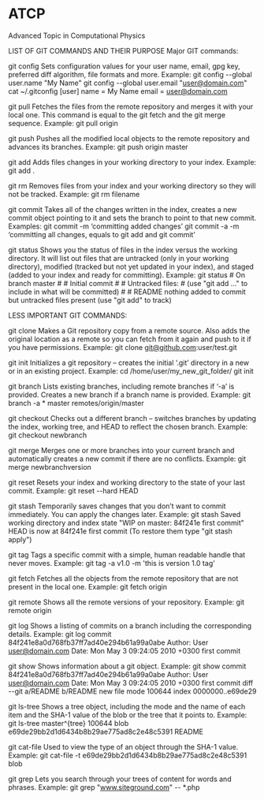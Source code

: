 # ATCP
Advanced Topic in Computational Physics

LIST OF GIT COMMANDS AND THEIR PURPOSE
Major GIT commands:

git config
    Sets configuration values for your user name, email, gpg key, preferred diff algorithm, file formats and more. Example: git config --global user.name "My Name" git config --global user.email "user@domain.com" cat ~/.gitconfig [user] name = My Name email = user@domain.com
  
git pull
    Fetches the files from the remote repository and merges it with your local one. This command is equal to the git fetch and the git merge sequence. Example: git pull origin

git push
    Pushes all the modified local objects to the remote repository and advances its branches. Example: git push origin master
  
git add
  Adds files changes in your working directory to your index. Example: git add .
   
git rm
    Removes files from your index and your working directory so they will not be tracked. Example: git rm filename
   
git commit
    Takes all of the changes written in the index, creates a new commit object pointing to it and sets the branch to point to that new commit. Examples: git commit -m ‘committing added changes’ git commit -a -m ‘committing all changes, equals to git add and git commit’
   
git status
    Shows you the status of files in the index versus the working directory. It will list out files that are untracked (only in your working directory), modified (tracked but not yet updated in your index), and staged (added to your index and ready for committing). Example: git status # On branch master # # Initial commit # # Untracked files: # (use "git add <file>..." to include in what will be committed) # # README nothing added to commit but untracked files present (use "git add" to track)
   

LESS IMPORTANT GIT COMMANDS:

git clone
    Makes a Git repository copy from a remote source. Also adds the original location as a remote so you can fetch from it again and push to it if you have permissions. Example: git clone git@github.com:user/test.git

git init
    Initializes a git repository – creates the initial ‘.git’ directory in a new or in an existing project. Example: cd /home/user/my_new_git_folder/ git init

git branch
    Lists existing branches, including remote branches if ‘-a’ is provided. Creates a new branch if a branch name is provided. Example: git branch -a * master remotes/origin/master
    
git checkout
    Checks out a different branch – switches branches by updating the index, working tree, and HEAD to reflect the chosen branch. Example: git checkout newbranch
 
git merge
    Merges one or more branches into your current branch and automatically creates a new commit if there are no conflicts. Example: git merge newbranchversion
  
git reset
    Resets your index and working directory to the state of your last commit. Example: git reset --hard HEAD
    
git stash
    Temporarily saves changes that you don’t want to commit immediately. You can apply the changes later. Example: git stash Saved working directory and index state "WIP on master: 84f241e first commit" HEAD is now at 84f241e first commit (To restore them type "git stash apply")
   
git tag
    Tags a specific commit with a simple, human readable handle that never moves. Example: git tag -a v1.0 -m 'this is version 1.0 tag'

git fetch
    Fetches all the objects from the remote repository that are not present in the local one. Example: git fetch origin

git remote
    Shows all the remote versions of your repository. Example: git remote origin

git log
    Shows a listing of commits on a branch including the corresponding details. Example: git log commit 84f241e8a0d768fb37ff7ad40e294b61a99a0abe Author: User <user@domain.com> Date: Mon May 3 09:24:05 2010 +0300 first commit
  
git show
    Shows information about a git object. Example: git show commit 84f241e8a0d768fb37ff7ad40e294b61a99a0abe Author: User <user@domain.com> Date: Mon May 3 09:24:05 2010 +0300 first commit diff --git a/README b/README new file mode 100644 index 0000000..e69de29

git ls-tree
    Shows a tree object, including the mode and the name of each item and the SHA-1 value of the blob or the tree that it points to. Example: git ls-tree master^{tree} 100644 blob e69de29bb2d1d6434b8b29ae775ad8c2e48c5391 README

git cat-file
    Used to view the type of an object through the SHA-1 value. Example: git cat-file -t e69de29bb2d1d6434b8b29ae775ad8c2e48c5391 blob

git grep
    Lets you search through your trees of content for words and phrases. Example: git grep "www.siteground.com" -- *.php

